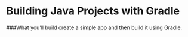 # Building Java Projects with Gradle

###What you’ll build
create a simple app and then build it using Gradle.
